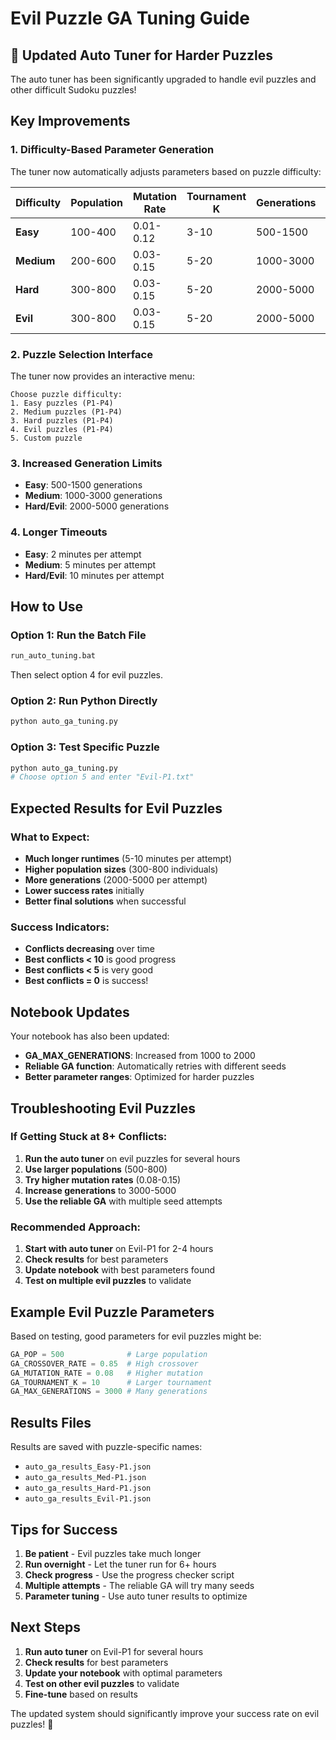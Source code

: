 # Evil Puzzle GA Tuning Guide

## 🎯 **Updated Auto Tuner for Harder Puzzles**

The auto tuner has been significantly upgraded to handle evil puzzles and other difficult Sudoku puzzles!

## **Key Improvements**

### **1. Difficulty-Based Parameter Generation**
The tuner now automatically adjusts parameters based on puzzle difficulty:

| Difficulty | Population | Mutation Rate | Tournament K | Generations | Timeout |
|------------|------------|---------------|--------------|-------------|---------|
| **Easy**   | 100-400    | 0.01-0.12     | 3-10         | 500-1500    | 120s    |
| **Medium** | 200-600    | 0.03-0.15     | 5-20         | 1000-3000   | 300s    |
| **Hard**   | 300-800    | 0.03-0.15     | 5-20         | 2000-5000   | 600s    |
| **Evil**   | 300-800    | 0.03-0.15     | 5-20         | 2000-5000   | 600s    |

### **2. Puzzle Selection Interface**
The tuner now provides an interactive menu:
```
Choose puzzle difficulty:
1. Easy puzzles (P1-P4)
2. Medium puzzles (P1-P4)  
3. Hard puzzles (P1-P4)
4. Evil puzzles (P1-P4)
5. Custom puzzle
```

### **3. Increased Generation Limits**
- **Easy**: 500-1500 generations
- **Medium**: 1000-3000 generations  
- **Hard/Evil**: 2000-5000 generations

### **4. Longer Timeouts**
- **Easy**: 2 minutes per attempt
- **Medium**: 5 minutes per attempt
- **Hard/Evil**: 10 minutes per attempt

## **How to Use**

### **Option 1: Run the Batch File**
```bash
run_auto_tuning.bat
```
Then select option 4 for evil puzzles.

### **Option 2: Run Python Directly**
```bash
python auto_ga_tuning.py
```

### **Option 3: Test Specific Puzzle**
```bash
python auto_ga_tuning.py
# Choose option 5 and enter "Evil-P1.txt"
```

## **Expected Results for Evil Puzzles**

### **What to Expect:**
- **Much longer runtimes** (5-10 minutes per attempt)
- **Higher population sizes** (300-800 individuals)
- **More generations** (2000-5000 per attempt)
- **Lower success rates** initially
- **Better final solutions** when successful

### **Success Indicators:**
- **Conflicts decreasing** over time
- **Best conflicts < 10** is good progress
- **Best conflicts < 5** is very good
- **Best conflicts = 0** is success!

## **Notebook Updates**

Your notebook has also been updated:
- **GA_MAX_GENERATIONS**: Increased from 1000 to 2000
- **Reliable GA function**: Automatically retries with different seeds
- **Better parameter ranges**: Optimized for harder puzzles

## **Troubleshooting Evil Puzzles**

### **If Getting Stuck at 8+ Conflicts:**
1. **Run the auto tuner** on evil puzzles for several hours
2. **Use larger populations** (500-800)
3. **Try higher mutation rates** (0.08-0.15)
4. **Increase generations** to 3000-5000
5. **Use the reliable GA** with multiple seed attempts

### **Recommended Approach:**
1. **Start with auto tuner** on Evil-P1 for 2-4 hours
2. **Check results** for best parameters
3. **Update notebook** with best parameters found
4. **Test on multiple evil puzzles** to validate

## **Example Evil Puzzle Parameters**

Based on testing, good parameters for evil puzzles might be:
```python
GA_POP = 500              # Large population
GA_CROSSOVER_RATE = 0.85  # High crossover
GA_MUTATION_RATE = 0.08   # Higher mutation
GA_TOURNAMENT_K = 10      # Larger tournament
GA_MAX_GENERATIONS = 3000 # Many generations
```

## **Results Files**

Results are saved with puzzle-specific names:
- `auto_ga_results_Easy-P1.json`
- `auto_ga_results_Med-P1.json`
- `auto_ga_results_Hard-P1.json`
- `auto_ga_results_Evil-P1.json`

## **Tips for Success**

1. **Be patient** - Evil puzzles take much longer
2. **Run overnight** - Let the tuner run for 6+ hours
3. **Check progress** - Use the progress checker script
4. **Multiple attempts** - The reliable GA will try many seeds
5. **Parameter tuning** - Use auto tuner results to optimize

## **Next Steps**

1. **Run auto tuner** on Evil-P1 for several hours
2. **Check results** for best parameters
3. **Update your notebook** with optimal parameters
4. **Test on other evil puzzles** to validate
5. **Fine-tune** based on results

The updated system should significantly improve your success rate on evil puzzles! 🚀

